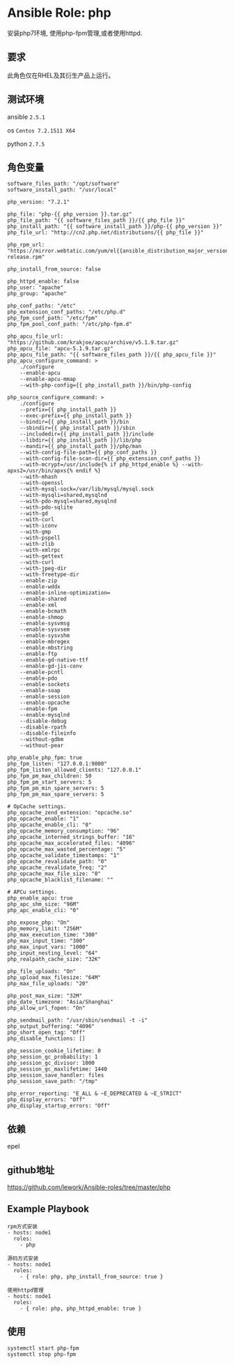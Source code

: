 # Ansible Role: php

安装php7环境, 使用php-fpm管理,或者使用httpd.

## 要求

此角色仅在RHEL及其衍生产品上运行。

## 测试环境

ansible `2.5.1`

os `Centos 7.2.1511 X64`

python `2.7.5`

## 角色变量
    software_files_path: "/opt/software"
    software_install_path: "/usr/local"

    php_version: "7.2.1"

    php_file: "php-{{ php_version }}.tar.gz"
    php_file_path: "{{ software_files_path }}/{{ php_file }}"
    php_install_path: "{{ software_install_path }}/php-{{ php_version }}"
    php_file_url: "http://cn2.php.net/distributions/{{ php_file }}"

    php_rpm_url: "https://mirror.webtatic.com/yum/el{{ansible_distribution_major_version}}/webtatic-release.rpm"

    php_install_from_source: false

    php_httpd_enable: false
    php_user: "apache"
    php_group: "apache"

    php_conf_paths: "/etc"
    php_extension_conf_paths: "/etc/php.d"
    php_fpm_conf_path: "/etc/fpm"
    php_fpm_pool_conf_path: "/etc/php-fpm.d"

    php_apcu_file_url: "https://github.com/krakjoe/apcu/archive/v5.1.9.tar.gz"
    php_apcu_file: "apcu-5.1.9.tar.gz"
    php_apcu_file_path: "{{ software_files_path }}/{{ php_apcu_file }}"
    php_apcu_configure_command: >
        ./configure
        --enable-apcu
        --enable-apcu-mmap
        --with-php-config={{ php_install_path }}/bin/php-config

    php_source_configure_command: >
        ./configure
        --prefix={{ php_install_path }}
        --exec-prefix={{ php_install_path }}
        --bindir={{ php_install_path }}/bin
        --sbindir={{ php_install_path }}/sbin
        --includedir={{ php_install_path }}/include
        --libdir={{ php_install_path }}/lib/php
        --mandir={{ php_install_path }}/php/man
        --with-config-file-path={{ php_conf_paths }}
        --with-config-file-scan-dir={{ php_extension_conf_paths }}
        --with-mcrypt=/usr/include{% if php_httpd_enable %} --with-apxs2=/usr/bin/apxs{% endif %}
        --with-mhash
        --with-openssl
        --with-mysql-sock=/var/lib/mysql/mysql.sock
        --with-mysqli=shared,mysqlnd
        --with-pdo-mysql=shared,mysqlnd
        --with-pdo-sqlite
        --with-gd
        --with-curl
        --with-iconv
        --with-gmp
        --with-pspell
        --with-zlib
        --with-xmlrpc
        --with-gettext
        --with-curl
        --with-jpeg-dir
        --with-freetype-dir
        --enable-zip
        --enable-wddx
        --enable-inline-optimization=
        --enable-shared
        --enable-xml
        --enable-bcmath
        --enable-shmop
        --enable-sysvmsg
        --enable-sysvsem
        --enable-sysvshm
        --enable-mbregex
        --enable-mbstring
        --enable-ftp
        --enable-gd-native-ttf
        --enable-gd-jis-conv
        --enable-pcntl
        --enable-pdo
        --enable-sockets
        --enable-soap
        --enable-session
        --enable-opcache
        --enable-fpm
        --enable-mysqlnd
        --disable-debug
        --disable-rpath
        --disable-fileinfo
        --without-gdbm
        --without-pear

    php_enable_php_fpm: true
    php_fpm_listen: "127.0.0.1:9000"
    php_fpm_listen_allowed_clients: "127.0.0.1"
    php_fpm_pm_max_children: 50
    php_fpm_pm_start_servers: 5
    php_fpm_pm_min_spare_servers: 5
    php_fpm_pm_max_spare_servers: 5

    # OpCache settings.
    php_opcache_zend_extension: "opcache.so"
    php_opcache_enable: "1"
    php_opcache_enable_cli: "0"
    php_opcache_memory_consumption: "96"
    php_opcache_interned_strings_buffer: "16"
    php_opcache_max_accelerated_files: "4096"
    php_opcache_max_wasted_percentage: "5"
    php_opcache_validate_timestamps: "1"
    php_opcache_revalidate_path: "0"
    php_opcache_revalidate_freq: "2"
    php_opcache_max_file_size: "0"
    php_opcache_blacklist_filename: ""

    # APCu settings.
    php_enable_apcu: true
    php_apc_shm_size: "96M"
    php_apc_enable_cli: "0"

    php_expose_php: "On"
    php_memory_limit: "256M"
    php_max_execution_time: "300"
    php_max_input_time: "300"
    php_max_input_vars: "1000"
    php_input_nesting_level: "64"
    php_realpath_cache_size: "32K"

    php_file_uploads: "On"
    php_upload_max_filesize: "64M"
    php_max_file_uploads: "20"

    php_post_max_size: "32M"
    php_date_timezone: "Asia/Shanghai"
    php_allow_url_fopen: "On"

    php_sendmail_path: "/usr/sbin/sendmail -t -i"
    php_output_buffering: "4096"
    php_short_open_tag: "Off"
    php_disable_functions: []

    php_session_cookie_lifetime: 0
    php_session_gc_probability: 1
    php_session_gc_divisor: 1000
    php_session_gc_maxlifetime: 1440
    php_session_save_handler: files
    php_session_save_path: "/tmp"

    php_error_reporting: "E_ALL & ~E_DEPRECATED & ~E_STRICT"
    php_display_errors: "Off"
    php_display_startup_errors: "Off"


## 依赖

epel

## github地址
https://github.com/lework/Ansible-roles/tree/master/php

## Example Playbook

    rpm方式安装
    - hosts: node1
      roles:
        - php

    源码方式安装
    - hosts: node1
      roles:
        - { role: php, php_install_from_source: true }

    使用httpd管理
    - hosts: node1
      roles:
        - { role: php, php_httpd_enable: true }


## 使用

```
systemctl start php-fpm
systemctl stop php-fpm
```
